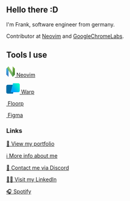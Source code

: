 ## Hello there :D

I'm Frank, software engineer from germany.

Contributor at [Neovim](https://github.com/neovim) and [GoogleChromeLabs](https://github.com/GoogleChromeLabs).

## Tools I use

<a href="https://neovim.io/" target="_blank"><img style="height: 2em" alt="" src="https://raw.githubusercontent.com/Frank-Mayer/Frank-Mayer/master/img/neovim.svg" /> Neovim</a>

<a href="https://www.warp.dev/" target="_blank"><img style="height: 2em" alt="" src="https://raw.githubusercontent.com/Frank-Mayer/Frank-Mayer/master/img/warp.svg" /> Warp</a>

<a href="https://floorp.app/" target="_blank"><img style="height: 2em" alt="" src="https://avatars.githubusercontent.com/u/94953125?s=128&v=4" /> Floorp</a>

<a href="https://www.figma.com/" target="_blank"><img style="height: 2em" alt="" src="https://upload.wikimedia.org/wikipedia/commons/3/33/Figma-logo.svg" /> Figma</a>

### Links

[👀 View my portfolio](https://www.frank-mayer.io/#my_portfolio)

[ℹ️ More info about me](https://www.frank-mayer.io/#about_me)

[💬 Contact me via Discord](https://discordapp.com/users/383628783187394561)

[👨‍💻 Visit my LinkedIn](https://linkedin.com/in/frank-mayer-de)

[🎧 Spotify](https://open.spotify.com/user/u73d67nen42ugnzo2zucxqotd?si=9f0df48fb51c42f5)
